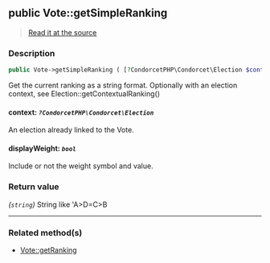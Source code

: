 ## public Vote::getSimpleRanking

> [Read it at the source](https://github.com/julien-boudry/Condorcet/blob/master/src/Vote.php#L433)

### Description    

```php
public Vote->getSimpleRanking ( [?CondorcetPHP\Condorcet\Election $context = null , bool $displayWeight = true] ): string
```

Get the current ranking as a string format. Optionally with an election context, see Election::getContextualRanking()
    

#### **context:** *`?CondorcetPHP\Condorcet\Election`*   
An election already linked to the Vote.    


#### **displayWeight:** *`bool`*   
Include or not the weight symbol and value.    


### Return value   

*(`string`)* String like 'A>D=C>B


---------------------------------------

### Related method(s)      

* [Vote::getRanking](/Docs/api-reference/Vote%20Class/Vote--getRanking.md)    
